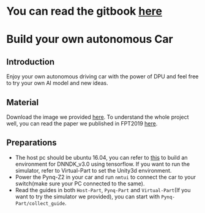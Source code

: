 <!--
 * @Author: Sauron Wu
 * @GitHub: wutianze
 * @Email: 1369130123qq@gmail.com
 * @Date: 2019-09-03 16:28:15
 * @LastEditors: Sauron Wu
 * @LastEditTime: 2019-10-31 15:25:25
 * @Description: 
 -->
# You can read the gitbook [here](https://app.gitbook.com/@1369130123/s/pynq-z2-ad-car/)
# Build your own autonomous Car
## Introduction
Enjoy your own autonomous driving car with the power of DPU and feel free to try your own AI model and new ideas.

## Material

Download the image we provided [here](https://pan.baidu.com/s/1gOJaoJJ8z2jf-BaLklID3Q). To understand the whole project well, you can read the paper we published in FPT2019 [here](https://easychair.org/publications/preprint/GMvL).


## Preparations
- The host pc should be ubuntu 16.04, you can refer to [this](https://github.com/wutianze/dnndk3.0-pynqz2) to build an environment for DNNDK_v3.0 using tensorflow. If you want to run the simulator, refer to Virtual-Part to set the Unity3d environment.
- Power the Pynq-Z2 in your car and run `nmtui` to connect the car to your switch(make sure your PC connected to the same).
- Read the guides in both `Host-Part`, `Pynq-Part` and `Virtual-Part`(If you want to try the simulator we provided), you can start with `Pynq-Part/collect_guide`.



